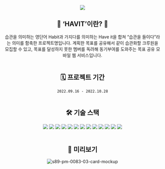 <div align="center">

<img src="https://capsule-render.vercel.app/api?type=cylinder&color=5E43FF&height=150&section=header&text=HAVIT&fontSize=80&animation=twinkling&fontColor=ffffff&fontAlignY=55"/>

## 🔅 ‘HAVIT’이란? 🔅
습관을 의미하는 영단어 Habit과 가지다를 의미하는 Have it을 합쳐 “습관을 들이다”라는 의미를 함축한 프로젝트명입니다. 계획한 목표를 공유해서 같이 습관화할 크루원을 모집할 수 있고, 목표를 달성하지 못한 멤버를 독려해 동기부여를 도와주는 목표 공유 모바일 웹 서비스입니다.
<br>
<br>
## 🗓 프로젝트 기간 
`2022.09.16 - 2022.10.28`
<br>
<br>
## 🛠 기술 스택
<img src="https://img.shields.io/badge/Java-007396?style=flat&logo=Java&logoColor=white"/>
<img src="https://img.shields.io/badge/SpringBoot-6DB33F?style=flat&logo=SpringBoot&logoColor=white"/>
<img src="https://img.shields.io/badge/SpringSecurity-6DB33F?style=flat&logo=SpringSecurity&logoColor=white"/>
<img src="https://img.shields.io/badge/Gradle-02303A?style=flat&logo=Gradle&logoColor=white"/>
<img src="https://img.shields.io/badge/Apache Tomcat-F8DC75?style=flat&logo=Apache Tomcat&logoColor=white"/>
<img src="https://img.shields.io/badge/Hibernate-59666C?style=flat&logo=Hibernate&logoColor=white"/>
<img src="https://img.shields.io/badge/Amazon EC2-FF9900?style=flat&logo=Amazon EC2&logoColor=white"/>
<img src="https://img.shields.io/badge/Amazon RDS-527FFF?style=flat&logo=Amazon RDS&logoColor=white"/>
<img src="https://img.shields.io/badge/Amazon S3-569A31?style=flat&logo=Amazon S3&logoColor=white"/>
<img src="https://img.shields.io/badge/MySQL-4479A1?style=flat&logo=MySQL&logoColor=white"/>
<img src="https://img.shields.io/badge/JSON Web Tokens-000000?style=flat&logo=JSON Web Tokens&logoColor=white"/>
<img src="https://img.shields.io/badge/Postman-FF6C37?style=flat&logo=Postman&logoColor=white"/>
<img src="https://img.shields.io/badge/GitHub-181717?style=flat&logo=GitHub&logoColor=white"/>
<br>
<br>

##  👀 미리보기
![s89-pm-0083-03-card-mockup](https://user-images.githubusercontent.com/110372162/195542343-da97aa80-bd5d-4cce-8f2e-b691417c3b8d.png)
